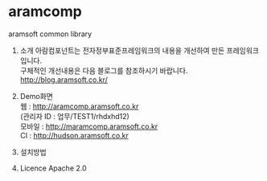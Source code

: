 # aramcomp
aramsoft common library

1. 소개
   아람컴포넌트는 전자정부표준프레임워크의 내용을 개선하여 만든 프레임워크입니다.  
   구체적인 개선내용은 다음 블로그를 참조하시기 바랍니다.  
   <http://blog.aramsoft.co.kr/>  
  
2. Demo화면  
  웹 : <http://aramcomp.aramsoft.co.kr>  
  (관리자 ID : 업무/TEST1/rhdxhd12)    
  모바일 : <http://maramcomp.aramsoft.co.kr>  
  CI : <http://hudson.aramsoft.co.kr>     

3. 설치방법

4. Licence 
   Apache 2.0
